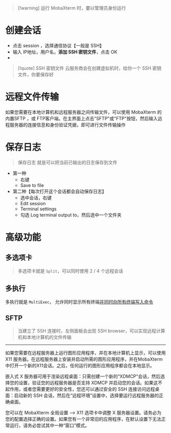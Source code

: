 >[!warning] 运行 MobaXterm 时，要以管理员身份运行

# 创建会话
- 点击 session ，选择通信协议【一般是 SSH】
- 输入 IP地址，用户名，**添加 SSH 密钥文件**，点击 OK
- 

>[!quote] SSH 密钥文件
>云服务商会在创建虚拟机时，给你一个 SSH 密钥文件，你要保存好


# 远程文件传输
如果您需要在本地计算机和远程服务器之间传输文件，可以使用 MobaXterm 的内置SFTP ，或 FTP客户端。在主界面上点击"SFTP"或"FTP"按钮，然后输入远程服务器的连接信息和身份验证凭据，即可进行文件传输操作



# 保存日志
> 保存日志 就是可以把当前已输出的日志保存到文件

- 第一种
	- 右键
	- Save to file
- 第二种【每次打开这个会话都会自动保存日志】
	- 选中会话，右键
	- Edit session
	- Terminal settings
	- 勾选 Log terminal output to，然后选中一个文件夹

# 高级功能
## 多选项卡
> 多选项卡就是 `Split`，可以同时使用 2 / 4 个远程会话


## 多执行
多执行就是 `MultiExec`， 允许同时显示所有终端<u>并同时向所有终端写入命令</u>

## SFTP
> 当建立了 SSH 连接时，左侧面板会出现 SSH browser，可以实现远程计算机和本地计算机的文件传输

---

如果您需要在远程服务器上运行图形应用程序，并在本地计算机上显示，可以使用 X11 服务器。在远程服务器上安装并启动所需的图形应用程序，并在MobaXterm中打开一个新的X11会话。之后，任何运行的图形应用程序都会在本地显示。

嵌入式 X 服务器可用于渲染远程桌面：只需创建一个新的“XDMCP”会话，然后选择您的设置，验证您的远程服务器是否支持 XDMCP 并启动您的会话。如果这不起作用，或者您需要更好的安全性，您还可以通过安全的 SSH 连接访问远程桌面：启动新的 SSH 会话，然后在“远程环境”设置中，选择要运行远程服务器的正确桌面。

您可以在 MobaXterm 全局设置 --> X11 选项卡中调整 X 服务器设置。请务必为您的配置选择正确的设置。如果您有一个非常旧的应用程序，在默认设置下无法正常运行，请务必尝试其中一种“窗口”模式。




































